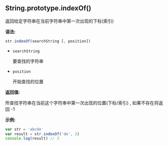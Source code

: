## String.prototype.indexOf()

返回给定字符串在当前字符串中第一次出现的下标(索引)



**语法:**

```js
str.indexOf(searchString [, position])
```



- `searchString`

  要查找的字符串

- `position`

  开始查找的位置



**返回值:**

所查找字符串在当前这个字符串中第一次出现的位置(下标/索引) , 如果不存在将返回 -1



**示例:**

```js
var str = 'abcde'
var result = str.indexOf('de', 2)
console.log(result) // 3
```


